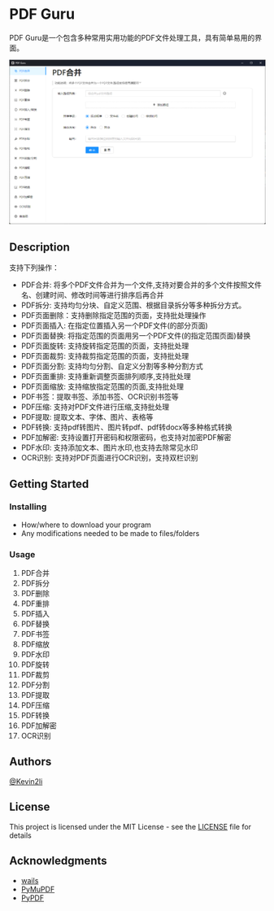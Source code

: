 # PDF Guru

PDF Guru是一个包含多种常用实用功能的PDF文件处理工具，具有简单易用的界面。

![界面](assets/index.png)

## Description

支持下列操作：
* PDF合并: 将多个PDF文件合并为一个文件,支持对要合并的多个文件按照文件名、创建时间、修改时间等进行排序后再合并
* PDF拆分: 支持均匀分块、自定义范围、根据目录拆分等多种拆分方式。
* PDF页面删除：支持删除指定范围的页面，支持批处理操作
* PDF页面插入: 在指定位置插入另一个PDF文件(的部分页面)
* PDF页面替换: 将指定范围的页面用另一个PDF文件(的指定范围页面)替换
* PDF页面旋转: 支持旋转指定范围的页面，支持批处理
* PDF页面裁剪: 支持裁剪指定范围的页面，支持批处理
* PDF页面分割: 支持均匀分割、自定义分割等多种分割方式
* PDF页面重排: 支持重新调整页面排列顺序,支持批处理
* PDF页面缩放: 支持缩放指定范围的页面,支持批处理
* PDF书签：提取书签、添加书签、OCR识别书签等
* PDF压缩: 支持对PDF文件进行压缩,支持批处理
* PDF提取: 提取文本、字体、图片、表格等
* PDF转换: 支持pdf转图片、图片转pdf、pdf转docx等多种格式转换
* PDF加解密: 支持设置打开密码和权限密码，也支持对加密PDF解密
* PDF水印: 支持添加文本、图片水印,也支持去除常见水印
* OCR识别: 支持对PDF页面进行OCR识别，支持双栏识别

## Getting Started
### Installing

* How/where to download your program
* Any modifications needed to be made to files/folders

### Usage
1. PDF合并
2. PDF拆分
3. PDF删除
4. PDF重排
5. PDF插入
5. PDF替换
5. PDF书签
5. PDF缩放
5. PDF水印
5. PDF旋转
5. PDF裁剪
5. PDF分割
5. PDF提取
5. PDF压缩
5. PDF转换
5. PDF加解密
5. OCR识别


## Authors

[@Kevin2li](https://github.com/kevin2li)

## License

This project is licensed under the MIT License - see the [LICENSE](LICENSE) file for details

## Acknowledgments

* [wails](https://github.com/wailsapp/wails)
* [PyMuPDF](https://pymupdf.readthedocs.io/en/latest/)
* [PyPDF](https://github.com/py-pdf/pypdf)